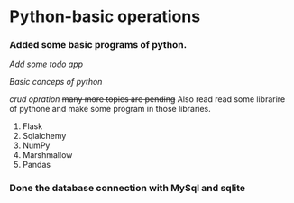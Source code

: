 # Python-basic operations

### Added some basic programs of python.

*Add some todo app*

*Basic conceps of python*

*crud opration*
~~many more topics are pending~~
Also read read some librarire of pythone and make some program in those libraries.
1. Flask
2. Sqlalchemy
3. NumPy
4. Marshmallow
5. Pandas

### Done the database connection with MySql and sqlite
